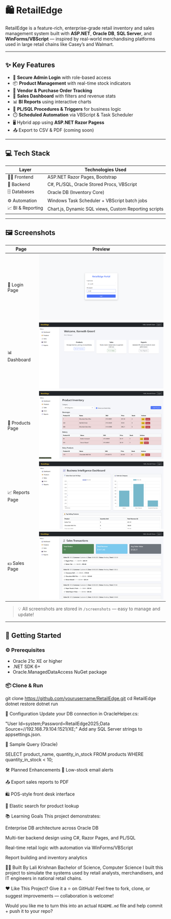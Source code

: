 # 🛍️ RetailEdge

RetailEdge is a feature-rich, enterprise-grade retail inventory and sales management system built with **ASP.NET**, **Oracle DB**, **SQL Server**, and **WinForms/VBScript** — inspired by real-world merchandising platforms used in large retail chains like Casey’s and Walmart.

---

## ✨ Key Features

- 🔐 **Secure Admin Login** with role-based access
- 📦 **Product Management** with real-time stock indicators
- 📑 **Vendor & Purchase Order Tracking**
- 🧾 **Sales Dashboard** with filters and revenue stats
- 📊 **BI Reports** using interactive charts
- 🧠 **PL/SQL Procedures & Triggers** for business logic
- ⏱️ **Scheduled Automation** via VBScript & Task Scheduler
- 🖥️ Hybrid app using **ASP.NET Razor Pagess**
- 📤 Export to CSV & PDF (coming soon)

---

## 💻 Tech Stack

| Layer               | Technologies Used                                                             |
|---------------------|--------------------------------------------------------------------------------|
| 👨‍💻 Frontend        | ASP.NET Razor Pages, Bootstrap                                   |
| 🧠 Backend         | C#, PL/SQL, Oracle Stored Procs, VBScript                               |
| 🗄️ Databases        | Oracle DB (Inventory Core)               |                                |
| ⚙️ Automation       | Windows Task Scheduler + VBScript batch jobs                                  |
| 📈 BI & Reporting   | Chart.js, Dynamic SQL views, Custom Reporting scripts                         |

---

## 🖼️ Screenshots

| Page             | Preview                                   |
|------------------|--------------------------------------------|
| 🔐 Login Page     | ![Login](./screenshots/login.png)                |
| 📊 Dashboard      | ![Dashboard](./screenshots/dashboard.png)         |
| 🛒 Products Page  | ![Products](./screenshots/products.png)           |
| 📈 Reports Page   | ![Reports](./screenshots/report.png)              |
| 💵 Sales Page     | ![Sales](./screenshots/sales.png)                 |

> 💡 All screenshots are stored in `/screenshots` — easy to manage and update!

---

## 🚀 Getting Started

### ⚙️ Prerequisites

- Oracle 21c XE or higher
- .NET SDK 6+
- Oracle.ManagedDataAccess NuGet package

### 📦 Clone & Run

git clone https://github.com/yourusername/RetailEdge.git
cd RetailEdge
dotnet restore
dotnet run


🔧 Configuration
Update your DB connection in OracleHelper.cs:

"User Id=system;Password=RetailEdge2025;Data Source=//192.168.79.104:1521/XE;"
Add any SQL Server strings to appsettings.json.

🧪 Sample Query (Oracle)

SELECT product_name, quantity_in_stock
FROM products
WHERE quantity_in_stock < 10;




🛠 Planned Enhancements
🔔 Low-stock email alerts

📤 Export sales reports to PDF

🛍️ POS-style front desk interface

🔎 Elastic search for product lookup



📚 Learning Goals
This project demonstrates:

Enterprise DB architecture across Oracle DB

Multi-tier backend design using C#, Razor Pages, and PL/SQL

Real-time retail logic with automation via WinForms/VBScript

Report building and inventory analytics


👨‍💼 Built By
Lali Krishnan
Bachelor of Science, Computer Science
I built this project to simulate the systems used by retail analysts, merchandisers, and IT engineers in national retail chains.

❤️ Like This Project?
Give it a ⭐ on GitHub!
Feel free to fork, clone, or suggest improvements — collaboration is welcome!

Would you like me to turn this into an actual `README.md` file and help commit + push it to your repo?
